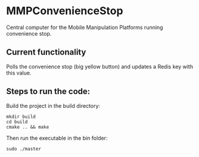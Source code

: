 # MMPConvenienceStop
Central computer for the Mobile Manipulation Platforms running convenience stop. 

## Current functionality
Polls the convenience stop (big yellow button) and updates a Redis key with this value.

## Steps to run the code: 
Build the project in the build directory:
```
mkdir build
cd build
cmake .. && make 
```
Then run the executable in the bin folder: 
```
sudo ./master
```
